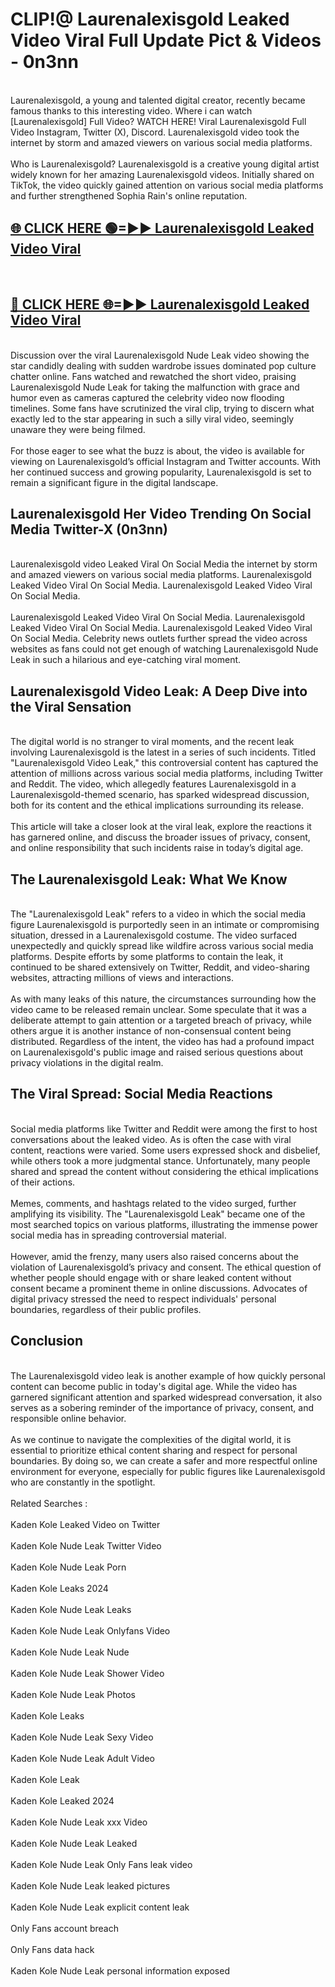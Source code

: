 # CLIP!@ Laurenalexisgold Leaked Video Viral Full Update Pict & Videos - 0n3nn
<br>
Laurenalexisgold, a young and talented digital creator, recently became famous thanks to this interesting video. Where i can watch [Laurenalexisgold] Full Video? WATCH HERE! Viral Laurenalexisgold Full Video Instagram, Twitter (X), Discord. Laurenalexisgold video took the internet by storm and amazed viewers on various social media platforms.
<br><br>
Who is Laurenalexisgold? Laurenalexisgold is a creative young digital artist widely known for her amazing Laurenalexisgold videos. Initially shared on TikTok, the video quickly gained attention on various social media platforms and further strengthened Sophia Rain's online reputation.
<br>
<h2><a href="https://bestclip.site?title=Laurenalexisgold">🌐 CLICK HERE 🟢=►► Laurenalexisgold Leaked Video Viral</a></h2>
<br>
<h2><a href="https://bestclip.site?title=Laurenalexisgold">🔴 CLICK HERE 🌐=►► Laurenalexisgold Leaked Video Viral</a></h2>
<br>
Discussion over the viral Laurenalexisgold Nude Leak video showing the star candidly dealing with sudden wardrobe issues dominated pop culture chatter online. Fans watched and rewatched the short video, praising Laurenalexisgold Nude Leak for taking the malfunction with grace and humor even as cameras captured the celebrity video now flooding timelines. Some fans have scrutinized the viral clip, trying to discern what exactly led to the star appearing in such a silly viral video, seemingly unaware they were being filmed.
<br><br>
For those eager to see what the buzz is about, the video is available for viewing on Laurenalexisgold’s official Instagram and Twitter accounts. With her continued success and growing popularity, Laurenalexisgold is set to remain a significant figure in the digital landscape.
<br>
<h2>Laurenalexisgold Her Video Trending On Social Media Twitter-X (0n3nn)</h2>
<br>
Laurenalexisgold video Leaked Viral On Social Media the internet by storm and amazed viewers on various social media platforms. Laurenalexisgold Leaked Video Viral On Social Media. Laurenalexisgold Leaked Video Viral On Social Media.
<br><br>
Laurenalexisgold Leaked Video Viral On Social Media. Laurenalexisgold Leaked Video Viral On Social Media. Laurenalexisgold Leaked Video Viral On Social Media. Celebrity news outlets further spread the video across websites as fans could not get enough of watching Laurenalexisgold Nude Leak in such a hilarious and eye-catching viral moment.
<br>
<h2>Laurenalexisgold Video Leak: A Deep Dive into the Viral Sensation</h2>
<br>
The digital world is no stranger to viral moments, and the recent leak involving Laurenalexisgold is the latest in a series of such incidents. Titled "Laurenalexisgold Video Leak," this controversial content has captured the attention of millions across various social media platforms, including Twitter and Reddit. The video, which allegedly features Laurenalexisgold in a Laurenalexisgold-themed scenario, has sparked widespread discussion, both for its content and the ethical implications surrounding its release.
<br><br>
This article will take a closer look at the viral leak, explore the reactions it has garnered online, and discuss the broader issues of privacy, consent, and online responsibility that such incidents raise in today’s digital age.
<br>
<h2>The Laurenalexisgold Leak: What We Know</h2>
<br>
The "Laurenalexisgold Leak" refers to a video in which the social media figure Laurenalexisgold is purportedly seen in an intimate or compromising situation, dressed in a Laurenalexisgold costume. The video surfaced unexpectedly and quickly spread like wildfire across various social media platforms. Despite efforts by some platforms to contain the leak, it continued to be shared extensively on Twitter, Reddit, and video-sharing websites, attracting millions of views and interactions.
<br><br>
As with many leaks of this nature, the circumstances surrounding how the video came to be released remain unclear. Some speculate that it was a deliberate attempt to gain attention or a targeted breach of privacy, while others argue it is another instance of non-consensual content being distributed. Regardless of the intent, the video has had a profound impact on Laurenalexisgold's public image and raised serious questions about privacy violations in the digital realm.
<br>
<h2>The Viral Spread: Social Media Reactions</h2>
<br>
Social media platforms like Twitter and Reddit were among the first to host conversations about the leaked video. As is often the case with viral content, reactions were varied. Some users expressed shock and disbelief, while others took a more judgmental stance. Unfortunately, many people shared and spread the content without considering the ethical implications of their actions.
<br><br>
Memes, comments, and hashtags related to the video surged, further amplifying its visibility. The "Laurenalexisgold Leak" became one of the most searched topics on various platforms, illustrating the immense power social media has in spreading controversial material.
<br><br>
However, amid the frenzy, many users also raised concerns about the violation of Laurenalexisgold’s privacy and consent. The ethical question of whether people should engage with or share leaked content without consent became a prominent theme in online discussions. Advocates of digital privacy stressed the need to respect individuals' personal boundaries, regardless of their public profiles.
<br>
<h2>Conclusion</h2>
<br>
The Laurenalexisgold video leak is another example of how quickly personal content can become public in today's digital age. While the video has garnered significant attention and sparked widespread conversation, it also serves as a sobering reminder of the importance of privacy, consent, and responsible online behavior.
<br><br>
As we continue to navigate the complexities of the digital world, it is essential to prioritize ethical content sharing and respect for personal boundaries. By doing so, we can create a safer and more respectful online environment for everyone, especially for public figures like Laurenalexisgold who are constantly in the spotlight.
<br><br>
Related Searches :
<br><br>
Kaden Kole Leaked Video on Twitter
<br><br>
Kaden Kole Nude Leak Twitter Video
<br><br>
Kaden Kole Nude Leak Porn
<br><br>
Kaden Kole Leaks 2024
<br><br>
Kaden Kole Nude Leak Leaks
<br><br>
Kaden Kole Nude Leak Onlyfans Video
<br><br>
Kaden Kole Nude Leak Nude
<br><br>
Kaden Kole Nude Leak Shower Video
<br><br>
Kaden Kole Nude Leak Photos
<br><br>
Kaden Kole Leaks
<br><br>
Kaden Kole Nude Leak Sexy Video
<br><br>
Kaden Kole Nude Leak Adult Video
<br><br>
Kaden Kole Leak
<br><br>
Kaden Kole Leaked 2024
<br><br>
Kaden Kole Nude Leak xxx Video
<br><br>
Kaden Kole Nude Leak Leaked
<br><br>
Kaden Kole Nude Leak Only Fans leak video
<br><br>
Kaden Kole Nude Leak leaked pictures
<br><br>
Kaden Kole Nude Leak explicit content leak
<br><br>
Only Fans account breach
<br><br>
Only Fans data hack
<br><br>
Kaden Kole Nude Leak personal information exposed